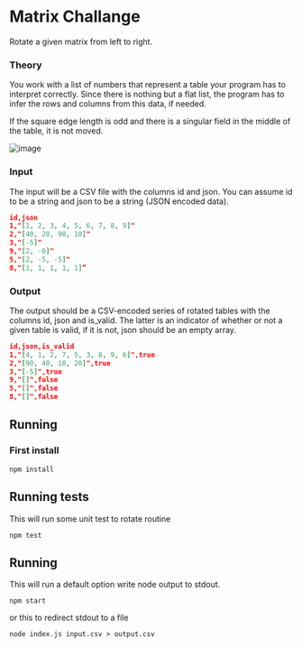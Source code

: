 # Matrix Challange

Rotate a given matrix from left to right.

### Theory

You work with a list of numbers that represent a table your program has to
interpret correctly. Since there is nothing but a flat list, the program has to
infer the rows and columns from this data, if needed.

If the square edge length is odd and there is a singular field in the middle of
the table, it is not moved.

![image](https://user-images.githubusercontent.com/6935612/129495921-69ab8fc3-a2b0-45fd-9027-5be84fc52f84.png)


### Input
The input will be a CSV file with the columns id and json. You can assume id
to be a string and json to be a string (JSON encoded data).
```json
id,json
1,"[1, 2, 3, 4, 5, 6, 7, 8, 9]"
2,"[40, 20, 90, 10]"
3,"[-5]"
9,"[2, -0]"
5,"[2, -5, -5]"
8,"[1, 1, 1, 1, 1]”
```

### Output
The output should be a CSV-encoded series of rotated tables with the
columns id, json and is_valid. The latter is an indicator of whether or not
a given table is valid, if it is not, json should be an empty array.

```json
id,json,is_valid
1,"[4, 1, 2, 7, 5, 3, 8, 9, 6]",true
2,"[90, 40, 10, 20]",true
3,"[-5]",true
9,"[]",false
5,"[]",false
8,"[]",false
```

## Running
### First install 
```shell
npm install
```

## Running tests

This will run some unit test to rotate routine
```shell
npm test
```

## Running
This will run a default option write node output to stdout.
```shell
npm start
```
or this to redirect stdout to a file
```shell
node index.js input.csv > output.csv
```
